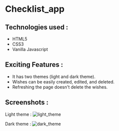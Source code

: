 # Checklist_app

## Technologies used :
- HTML5
- CSS3
- Vanilla Javascript

## Exciting Features :
 - It has two themes (light and dark theme).
 - Wishes can be easily created, edited, and deleted.
 - Refreshing the page doesn't delete the wishes.

## Screenshots :
 Light theme :
 ![light_theme](https://user-images.githubusercontent.com/48177682/136531890-a0dd0d29-1ae5-4655-ab38-a97b4d826526.jpg)


Dark theme :
![dark_theme](https://user-images.githubusercontent.com/48177682/136328629-13a6bfb2-eb6a-4010-833d-8d4a89172746.jpg)
